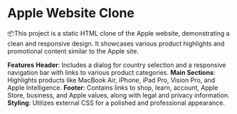 # Apple Website Clone

📦This project is a static HTML clone of the Apple website, demonstrating a clean and responsive design. It showcases various product highlights and promotional content similar to the Apple site.

**Features** 
**Header**: Includes a dialog for country selection and a responsive navigation bar with links to various product categories.
**Main Sections**: Highlights products like MacBook Air, iPhone, iPad Pro, Vision Pro, and Apple Intelligence.
**Footer**: Contains links to shop, learn, account, Apple Store, business, and Apple values, along with legal and privacy information.
**Styling**: Utilizes external CSS for a polished and professional appearance.
